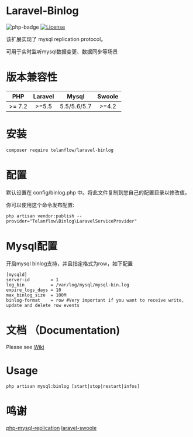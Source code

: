# Laravel-Binlog
![php-badge](https://img.shields.io/badge/php-%3E%3D%207.2-8892BF.svg)
[![License](https://poser.pugx.org/telanflow/laravel-binlog/license)](https://packagist.org/packages/telanflow/laravel-binlog)

该扩展实现了 mysql replication protocol。

可用于实时监听mysql数据变更、数据同步等场景

# 版本兼容性

| PHP     | Laravel | Mysql | Swoole  |
|:-------:|:-------:|:-----:|:-------:|
| >= 7.2   | >=5.5   | 5.5/5.6/5.7  | >=4.2 |

# 安装

```
composer require telanflow/laravel-binlog
```

# 配置

默认设置在 config/binlog.php 中。将此文件复制到您自己的配置目录以修改值。

你可以使用这个命令发布配置:
```
php artisan vendor:publish --provider="Telanflow\Binlog\LaravelServiceProvider"
```

# Mysql配置

开启mysql binlog支持，并且指定格式为row，如下配置
```
[mysqld]
server-id        = 1
log_bin          = /var/log/mysql/mysql-bin.log
expire_logs_days = 10
max_binlog_size  = 100M
binlog-format    = row #Very important if you want to receive write, update and delete row events
```

# 文档 （Documentation)
Please see [Wiki](https://github.com/telanflow/laravel-binlog/wiki)

# Usage

```
php artisan mysql:binlog [start|stop|restart|infos]
```

# 鸣谢

[php-mysql-replication](https://github.com/krowinski/php-mysql-replication)
[laravel-swoole](https://github.com/swooletw/laravel-swoole)